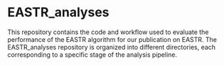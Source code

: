 # EASTR_analyses
This repository contains the code and workflow used to evaluate the performance of the EASTR algorithm for our publication on EASTR. The EASTR_analyses repository is organized into different directories, each corresponding to a specific stage of the analysis pipeline.
